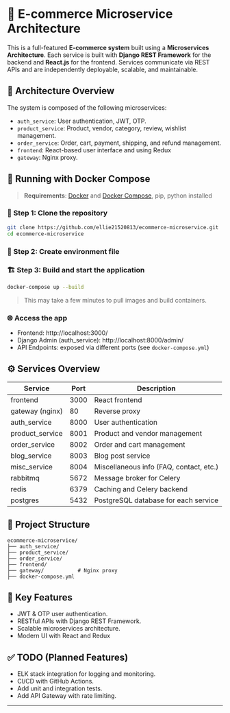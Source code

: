# 🛒 E-commerce Microservice Architecture

This is a full-featured **E-commerce system** built using a **Microservices Architecture**. Each service is built with **Django REST Framework** for the backend and **React.js** for the frontend. Services communicate via REST APIs and are independently deployable, scalable, and maintainable.

## 🧱 Architecture Overview

The system is composed of the following microservices:

- `auth_service`: User authentication, JWT, OTP.
- `product_service`: Product, vendor, category, review, wishlist management.
- `order_service`: Order, cart, payment, shipping, and refund management.
- `frontend`: React-based user interface and using Redux
- `gateway`: Nginx proxy.

## 🐳 Running with Docker Compose

> **Requirements**: [Docker](https://www.docker.com/) and [Docker Compose](https://docs.docker.com/compose/), pip, python installed

### 🔧 Step 1: Clone the repository

```bash
git clone https://github.com/ellie21520813/ecommerce-microservice.git
cd ecommerce-microservice
```

### 🔧 Step 2: Create environment file

### 🏗️ Step 3: Build and start the application

```bash
docker-compose up --build
```

> This may take a few minutes to pull images and build containers.

### 🌐 Access the app

- Frontend: http://localhost:3000/
- Django Admin (auth_service): http://localhost:8000/admin/
- API Endpoints: exposed via different ports (see `docker-compose.yml`)

## ⚙️ Services Overview

| Service         | Port | Description                            |
|-----------------|------|----------------------------------------|
| frontend        | 3000 | React frontend                         |
| gateway (nginx) | 80   | Reverse proxy                          |
| auth_service    | 8000 | User authentication                    |
| product_service | 8001 | Product and vendor management          |
| order_service   | 8002 | Order and cart management              |
| blog_service    | 8003 | Blog post service                      |
| misc_service    | 8004 | Miscellaneous info (FAQ, contact, etc.)|
| rabbitmq        | 5672 | Message broker for Celery              |
| redis           | 6379 | Caching and Celery backend             |
| postgres        | 5432 | PostgreSQL database for each service   |

## 📂 Project Structure

```
ecommerce-microservice/
├── auth_service/
├── product_service/
├── order_service/
├── frontend/
├── gateway/           # Nginx proxy
├── docker-compose.yml
```

## 🚀 Key Features

- JWT & OTP user authentication.
- RESTful APIs with Django REST Framework.
- Scalable microservices architecture.
- Modern UI with React and Redux

## ✅ TODO (Planned Features)

- ELK stack integration for logging and monitoring.
- CI/CD with GitHub Actions.
- Add unit and integration tests.
- Add API Gateway with rate limiting.

---
